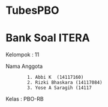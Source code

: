 # TubesPBO
# Bank Soal ITERA

Kelompok  : 11

Nama Anggota 

            1. Abbi K  (14117160)
            2. Rizki Bhaskara (14117084)
            3. Yose A Saragih (14117

Kelas     : PBO-RB
